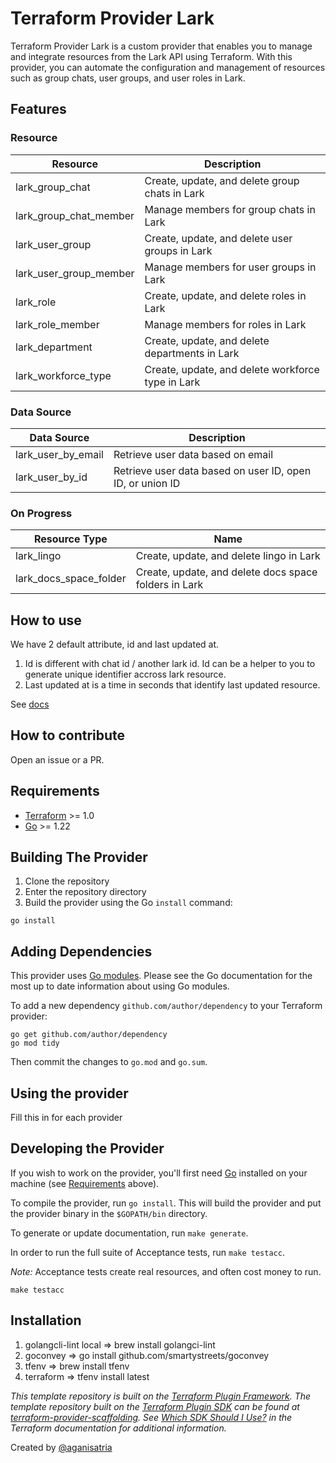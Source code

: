 # Terraform Provider Lark

Terraform Provider Lark is a custom provider that enables you to manage and integrate resources from the Lark API using Terraform. With this provider, you can automate the configuration and management of resources such as group chats, user groups, and user roles in Lark.

## Features

### Resource

| Resource | Description |
|---|---|
| lark_group_chat | Create, update, and delete group chats in Lark |
| lark_group_chat_member | Manage members for group chats in Lark |
| lark_user_group | Create, update, and delete user groups in Lark |
| lark_user_group_member | Manage members for user groups in Lark |
| lark_role | Create, update, and delete roles in Lark |
| lark_role_member | Manage members for roles in Lark |
| lark_department | Create, update, and delete departments in Lark |
| lark_workforce_type | Create, update, and delete workforce type in Lark |

### Data Source

| Data Source | Description |
|---|---|
| lark_user_by_email | Retrieve user data based on email |
| lark_user_by_id | Retrieve user data based on user ID, open ID, or union ID |

### On Progress

| Resource Type | Name |
|---|---|
| lark_lingo | Create, update, and delete lingo in Lark |
| lark_docs_space_folder | Create, update, and delete docs space folders in Lark |

## How to use
We have 2 default attribute, id and last updated at.
1. Id is different with chat id / another lark id. Id can be a helper to you to generate unique identifier accross lark resource.
2. Last updated at is a time in seconds that identify last updated resource.

See [docs](docs/index.md)

## How to contribute

Open an issue or a PR.

## Requirements

- [Terraform](https://developer.hashicorp.com/terraform/downloads) >= 1.0
- [Go](https://golang.org/doc/install) >= 1.22

## Building The Provider

1. Clone the repository
1. Enter the repository directory
1. Build the provider using the Go `install` command:

```shell
go install
```

## Adding Dependencies

This provider uses [Go modules](https://github.com/golang/go/wiki/Modules).
Please see the Go documentation for the most up to date information about using Go modules.

To add a new dependency `github.com/author/dependency` to your Terraform provider:

```shell
go get github.com/author/dependency
go mod tidy
```

Then commit the changes to `go.mod` and `go.sum`.

## Using the provider

Fill this in for each provider

## Developing the Provider

If you wish to work on the provider, you'll first need [Go](http://www.golang.org) installed on your machine (see [Requirements](#requirements) above).

To compile the provider, run `go install`. This will build the provider and put the provider binary in the `$GOPATH/bin` directory.

To generate or update documentation, run `make generate`.

In order to run the full suite of Acceptance tests, run `make testacc`.

*Note:* Acceptance tests create real resources, and often cost money to run.

```shell
make testacc
```

## Installation

1. golangcli-lint local => brew install golangci-lint
2. goconvey => go install github.com/smartystreets/goconvey
3. tfenv => brew install tfenv
4. terraform => tfenv install latest

_This template repository is built on the [Terraform Plugin Framework](https://github.com/hashicorp/terraform-plugin-framework). The template repository built on the [Terraform Plugin SDK](https://github.com/hashicorp/terraform-plugin-sdk) can be found at [terraform-provider-scaffolding](https://github.com/hashicorp/terraform-provider-scaffolding). See [Which SDK Should I Use?](https://developer.hashicorp.com/terraform/plugin/framework-benefits) in the Terraform documentation for additional information._

Created by [@aganisatria](https://github.com/aganisatria)
